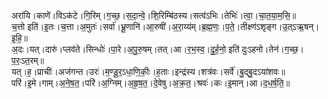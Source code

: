 

  
अरा॑यि।काणे॑।विऽक॑टे।गि॒रिम्।ग॒च्छ॒।स॒दा॒न्वे॒।शि॒रिम्बि॑ठस्य।सत्व॑ऽभिः।तेभिः॑।त्वा॒।चा॒त॒या॒म॒सि॒॥  
च॒त्तो इति॑।इ॒तः।च॒त्ता।अ॒मुतः॑।सर्वा॑।भ्रू॒णानि॑।आ॒रुषी॑।अ॒रा॒य्य॑म्।ब्र॒ह्म॒णः॒।प॒ते॒।तीक्ष्ण॑ऽशृङ्ग।उ॒त्ऽऋ॒षन्।इ॒हि॒॥  
अ॒दः।यत्।दारु॑।प्लव॑ते।सिन्धोः॑।पा॒रे।अ॒पु॒रु॒षम्।तत्।आ।र॒भ॒स्व॒।दु॒र्ह॒नो॒ इति॑ दुःऽहनो।तेन॑।ग॒च्छ॒।प॒रः॒ऽत॒रम्॥  
यत्।ह॒।प्राचीः॑।अज॑गन्त।उरः॑।म॒ण्डू॒र॒ऽधा॒णि॒कीः॒।ह॒ताः।इन्द्र॑स्य।शत्र॑वः।सर्वे॑।बु॒द्बु॒दऽया॑शवः॥  
परि॑।इ॒मे।गाम्।अ॒ने॒ष॒त॒।परि॑।अ॒ग्निम्।अ॒हृ॒ष॒त॒।दे॒वेषु।अ॒क्र॒त॒।श्रवः॑।कः।इ॒मान्।आ।द॒ध॒र्ष॒ति॒॥  
